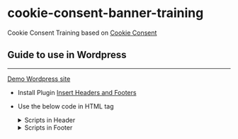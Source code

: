# cookie-consent-banner-training

Cookie Consent Training based on
[Cookie Consent](https://github.com/orestbida/cookieconsent)

## **Guide to use in Wordpress**
---

[Demo Wordpress site](https://cookies-demo.datayolk.net/)

- Install Plugin
  [Insert Headers and Footers](https://wordpress.org/plugins/insert-headers-and-footers/)
- Use the below code in HTML tag <details>
  <summary>Scripts in Header</summary>
  
          <link
            rel="stylesheet"
            type="text/css"
            href="https://cdn.jsdelivr.net/gh/orestbida/cookieconsent@v2.8.0/dist/cookieconsent.css"
          />

          <link
            rel="preconnect"
            href="https://fonts.googleapis.com"
          />
          <link
            rel="preconnect"
            href="https://fonts.gstatic.com"
            crossorigin
          />
          <link
            href="https://fonts.googleapis.com/css2?family=Mitr:wght@300&display=swap"
            rel="stylesheet"
          />

          <style>
            .cc_div {
              font-family: 'Mitr', sans-serif;
            }
          </style>

    </details>

    <details>
    <summary>Scripts in Footer</summary>
  
  <!-- 2. START Reconsent Button -->
      <button
        data-cc="c-settings"
        class="cc-link cc-reconsent"
        style="
          position: fixed;
          left: 8px;
          bottom: 16px;
          border-radius: 999px;
          padding: 4px;
          display: grid;
          place-items: center;
          width: 40px;
          height: 40px;
          box-shadow: rgb(204 204 204 / 50%) 0 2px
            10px 0;
          border: 1px solid #e8e8e8;
          background-color: #fff;
        "
      >
        <svg
          xmlns="http://www.w3.org/2000/svg"
          width="24"
          height="24"
          viewBox="0 0 24 24"
          fill="none"
          stroke="#0a0b0c"
          stroke-width="2"
          stroke-linecap="round"
          stroke-linejoin="round"
        >
          <path
            d="M12 2a10 10 0 1 0 10 10 4 4 0 0 1-5-5 4 4 0 0 1-5-5"
          ></path>
          <path d="M8.5 8.5v.01"></path>
          <path d="M16 15.5v.01"></path>
          <path d="M12 12v.01"></path>
          <path d="M11 17v.01"></path>
          <path d="M7 14v.01"></path>
        </svg>
      </button>
      <!-- 2. END Reconsent Button -->

      <!-- 3. START CookieConsent | cookieconsent.js -->
      <script
        defer
        src="https://cdn.jsdelivr.net/gh/orestbida/cookieconsent@v2.8.0/dist/cookieconsent.js"
      ></script>
      <!-- 3. END CookieConsent | cookieconsent.js -->

      <!-- 4. START CookieConsent Customization  | consent-init.js -->
      <script defer>
        window.addEventListener(
          'load',
          function () {
            // obtain plugin
            var cc = initCookieConsent();

            // run plugin with your configuration
            // example please see: https://orestbida.com/demo-projects/cookieconsent/
            cc.run({
              current_lang: 'th',
              autoclear_cookies: true, // default: false
              page_scripts: true, // default: false
              gui_options: {
                consent_modal: {
                  layout: 'cloud', // box/cloud/bar
                  position: 'bottom center', // bottom/middle/top + left/right/center
                  transition: 'slide', // zoom/slide
                  swap_buttons: false, // enable to invert buttons
                },
                settings_modal: {
                  layout: 'box', // box/bar
                  position: 'left', // left/right
                  transition: 'slide', // zoom/slide
                },
              },

              onFirstAction: function (
                user_preferences,
                cookie,
              ) {
                // callback triggered only once
                typeof window.setJsonCookie ===
                  'function' &&
                  window.setJsonCookie();
              },

              onAccept: function (cookie) {
                // START OnAccept
                if (
                  !cc.allowedCategory('analytics')
                ) {
                  document.cookie = `_ga_0JGXXQLT3H=; path=/; domain=${
                    location.hostname
                  }; expires=' + ${new Date(
                    0,
                  ).toUTCString()}`;
                  document.cookie = `_ga=; path=/; domain=${
                    location.hostname
                  }; expires=' + ${new Date(
                    0,
                  ).toUTCString()}`;
                }
                // END OnAccept

                typeof window.setJsonCookie ===
                  'function' &&
                  window.setJsonCookie();
              },

              onChange: function (
                cookie,
                changed_preferences,
              ) {
                // ...

                // START OnChange
                if (
                  !cc.allowedCategory('analytics')
                ) {
                  sessionStorage.removeItem(
                    '_ga_0JGXXQLT3H',
                  );
                  sessionStorage.removeItem('^_ga');
                }
                // END OnChange

                typeof window.setJsonCookie ===
                  'function' &&
                  window.setJsonCookie();
              },

              languages: {
                th: {
                  consent_modal: {
                    title: 'เว็บไซต์นี้ใช้ Cookie',
                    description:
                      'เราใช้คุกกี้เพื่อเพิ่มประสิทธิภาพ และประสบการณ์ที่ดีในการใช้งานเว็บไซต์ คุณสามารถเลือกตั้งค่าความยินยอมการใช้คุกกี้ได้ โดยคลิก "การตั้งค่าคุกกี้"  <button type="button" data-cc="c-settings" class="cc-link">การตั้งค่าคุกกี้</button>',
                    primary_btn: {
                      text: 'ยอมรับทั้งหมด',
                      role: 'accept_all', // 'accept_selected' or 'accept_all'
                    },
                    secondary_btn: {
                      text: 'ปฏิเสธทั้งหมด',
                      role: 'accept_necessary', // 'settings' or 'accept_necessary'
                    },
                  },
                  settings_modal: {
                    title:
                      'การตั้งค่าความเป็นส่วนตัว',
                    save_settings_btn:
                      'ยืนยันตัวเลือกของฉัน',
                    accept_all_btn: 'ยอมรับทั้งหมด',
                    reject_all_btn: 'ปฏิเสธทั้งหมด',
                    close_btn_label: 'ปิด',
                    cookie_table_headers: [
                      { col1: 'Name' },
                      { col2: 'Domain' },
                      { col3: 'Expiration' },
                      { col4: 'Description' },
                    ],
                    blocks: [
                      {
                        title:
                          'คุ้กกี้ที่ใช้ในเว็บไซต์ 📢',
                        description:
                          'เว็บไซต์นี้มีการใช้คุกกี้เพื่อการปรับปรุงการใช้บริการออนไลน์ของท่าน โดยเราจะใช้คุกกี้เมื่อท่านเข้ามาหน้าเว็บไซต์. คุณสามารถอ่านรายละเอียดเพิ่มเติมได้ที่ <a href="/privacy-policy" target="_blank" rel=”noopener noreferrer” class="cc-link">Privacy Policy</a>.',
                      },
                      {
                        title:
                          'คุกกี้พื้นฐานที่จำเป็น',
                        description:
                          'คุกกี้พื้นฐานที่จำเป็น เพื่อช่วยให้การทำงานหลักของเว็บไซต์ใช้งานได้ รวมถึงการเข้าถึงพื้นที่ที่ปลอดภัยต่าง ๆ ของเว็บไซต์ หากไม่มีคุกกี้นี้เว็บไซต์จะไม่สามารถทำงานได้อย่างเหมาะสม และจะใช้งานได้โดยการตั้งค่าเริ่มต้น โดยไม่สามารถปิดการใช้งานได้',
                        toggle: {
                          value: 'necessary',
                          enabled: true,
                          readonly: true, // cookie categories with readonly=true are all treated as "necessary cookies"
                        },
                        cookie_table: [
                          // list of all expected cookies
                          {
                            col1: '^_ga', // match all cookies starting with "_ga"
                            col2: 'google.com',
                            col3: '2 years',
                            col4: `description ...`,
                            is_regex: true,
                          },
                        ],
                      },
                      {
                        title:
                          'คุกกี้ในส่วนวิเคราะห์',
                        description:
                          'คุกกี้ในส่วนวิเคราะห์ จะช่วยให้เว็บไซต์เข้าใจรูปแบบการใช้งานของผู้เข้าชมและจะช่วยปรับปรุงประสบการณ์การใช้งาน โดยการเก็บรวบรวมข้อมูลและรายงานผลการใช้งานของผู้ใช้งาน ',
                        toggle: {
                          value: 'analytics', // your cookie category
                          enabled: false,
                          readonly: false,
                        },
                        cookie_table: [
                          // list of all expected cookies
                          {
                            col1: '_ga', // match all cookies starting with "_ga"
                            col2: '.thematter.co',
                            col3: '2 years',
                            col4: `The _ga cookie, installed by Google Analytics, calculates visitor, session and campaign data and also keeps track of site usage for the site's analytics report. The cookie stores information anonymously and assigns a randomly generated number to recognize unique visitors.`,
                            is_regex: true,
                          },
                          {
                            col1: '_gid',
                            col2: '.thematter.co',
                            col3: '1 day',
                            col4: `Installed by Google Analytics, _gid cookie stores information on how visitors use a website, while also creating an analytics report of the website's performance. Some of the data that are collected include the number of visitors, their source, and the pages they visit anonymously.`,
                          },
                          {
                            col1: '_ga_0JGXXQLT3H',
                            col2: '.thematter.co',
                            col3: '1 minute',
                            col4: `A variation of the _gat cookie set by Google Analytics and Google Tag Manager to allow website owners to track visitor behaviour and measure site performance. The pattern element in the name contains the unique identity number of the account or website it relates to.`,
                          },
                        ],
                      },
                      {
                        title:
                          'คุกกี้ในส่วนการตลาด',
                        description:
                          'คุกกี้ในส่วนการตลาด ใช้เพื่อติดตามพฤติกรรมผู้เข้าชมเว็บไซต์เพื่อแสดงโฆษณาที่เหมาะสมสำหรับผู้ใช้งานแต่ละรายและเพื่อเพิ่มประสิทธิผลการโฆษณาสำหรับผู้เผยแพร่และผู้โฆษณาสำหรับบุคคลที่สาม',
                        toggle: {
                          value: 'marketing',
                          enabled: false,
                          readonly: false,
                        },
                      },
                      {
                        title:
                          'รายละเอียดเพิ่มเติม',
                        description: `หากท่านมีปัญหาข้อสงสัยโปรดติดต่อเราที่ <a target="_blank" rel=”noopener noreferrer” class="cc-link" href="/privacy-policy">ติดต่อเรา</a>.`,
                      },
                    ],
                  },
                },
              },
            });
          },
        );
      </script>
      <!-- 4. END CookieConsent Customization  | consent-init.js -->

      <!-- 5. START Script Blocking Analytics -->
      <script
        async
        type="text/plain"
        data-cookiecategory="analytics"
        src="https://www.googletagmanager.com/gtag/js?id=G-0JGXXQLT3H"
      ></script>

      <script
        type="text/plain"
        data-cookiecategory="analytics"
      >
        console.log('"analytics" category accepted');
        window.dataLayer = window.dataLayer || [];
        function gtag() {
          dataLayer.push(arguments);
        }
        gtag('js', new Date());

        gtag('config', 'G-0JGXXQLT3H');
      </script>
      <!-- 5. END Script Blocking Analytics -->

  </details>
